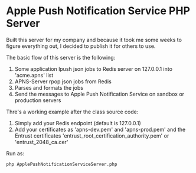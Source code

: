 Apple Push Notification Service PHP Server
===========


Built this server for my company and because it took me some weeks
to figure everything out, I decided to publish it for others to use.

The basic flow of this server is the following:

1. Some application lpush json jobs to Redis server on 127.0.0.1 into
'acme.apns' list
2. APNS-Server rpop json jobs from Redis
3. Parses and formats the jobs
4. Send the messages to Apple Push Notification Service on sandbox or
   production servers


Thre's a working example after the class source code:

1. Simply add your Redis endpoint (default is 127.0.0.1)
2. Add your certificates as 'apns-dev.pem' and 'apns-prod.pem' and the Entrust certificates 'entrust_root_certification_authority.pem' or 'entrust_2048_ca.cer'

Run as:

`php ApplePushNotificationServiceServer.php`
